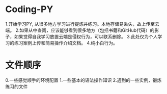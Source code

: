 # Coding-PY
 1.开始学习PY, 从很多地方学习进行提炼并练习。本地存储易丢失，故上传至云端。
 2.如果从中查阅，应该能够看到很多地方（包括书籍和GitHub代码）的影子，如果觉得自我学习放置云端是侵权行为，可以联系删除。
 3.此处仅为个人学习的练习案例上传和简易操作介绍文档。
 4.纯小白行为。
# 文件顺序
0.一些感觉顺手的环境配置
1.一些基本的语法操作知识
2.遇到的一些实例，锻炼练习的文件
